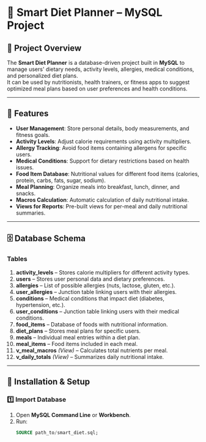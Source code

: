 # 🥗 Smart Diet Planner – MySQL Project

## 📌 Project Overview
The **Smart Diet Planner** is a database-driven project built in **MySQL** to manage users' dietary needs, activity levels, allergies, medical conditions, and personalized diet plans.  
It can be used by nutritionists, health trainers, or fitness apps to suggest optimized meal plans based on user preferences and health conditions.

---

## 🎯 Features
- **User Management**: Store personal details, body measurements, and fitness goals.
- **Activity Levels**: Adjust calorie requirements using activity multipliers.
- **Allergy Tracking**: Avoid food items containing allergens for specific users.
- **Medical Conditions**: Support for dietary restrictions based on health issues.
- **Food Item Database**: Nutritional values for different food items (calories, protein, carbs, fats, sugar, sodium).
- **Meal Planning**: Organize meals into breakfast, lunch, dinner, and snacks.
- **Macros Calculation**: Automatic calculation of daily nutritional intake.
- **Views for Reports**: Pre-built views for per-meal and daily nutritional summaries.

---

## 🗄 Database Schema

### **Tables**
1. **activity_levels** – Stores calorie multipliers for different activity types.  
2. **users** – Stores user personal data and dietary preferences.  
3. **allergies** – List of possible allergies (nuts, lactose, gluten, etc.).  
4. **user_allergies** – Junction table linking users with their allergies.  
5. **conditions** – Medical conditions that impact diet (diabetes, hypertension, etc.).  
6. **user_conditions** – Junction table linking users with their medical conditions.  
7. **food_items** – Database of foods with nutritional information.  
8. **diet_plans** – Stores meal plans for specific users.  
9. **meals** – Individual meal entries within a diet plan.  
10. **meal_items** – Food items included in each meal.  
11. **v_meal_macros** *(View)* – Calculates total nutrients per meal.  
12. **v_daily_totals** *(View)* – Summarizes daily nutritional intake.

---

## 🔧 Installation & Setup

### **1️⃣ Import Database**
1. Open **MySQL Command Line** or **Workbench**.
2. Run:
   ```sql
   SOURCE path_to/smart_diet.sql;

